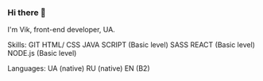### Hi there 👋
I'm Vik, front-end developer, UA.

Skills:
GIT
HTML/ CSS 
JAVA SCRIPT (Basic level)
SASS
REACT (Basic level)
NODE.js (Basic level)

Languages:
UA (native)
RU (native)
EN (B2)



<!--
**VikMelanchenko/VikMelanchenko** is a ✨ _special_ ✨ repository because its `README.md` (this file) appears on your GitHub profile.

Here are some ideas to get you started:

- 🔭 I’m currently working on ...
- 🌱 I’m currently learning ...
- 👯 I’m looking to collaborate on ...
- 🤔 I’m looking for help with ...
- 💬 Ask me about ...
- 📫 How to reach me: ...
- 😄 Pronouns: ...
- ⚡ Fun fact: ...
-->
